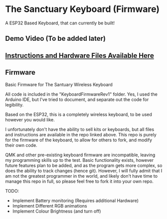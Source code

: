 # The Sanctuary Keyboard (Firmware)
A ESP32 Based Keyboard, that can currently be built!

## Demo Video (To be added later)

## [Instructions and Hardware Files Available Here](https://github.com/LegoRocket/Sanctuary-Keyboard-Hardware)

## Firmware

Basic Firmware for The Santuary Wireless Keyboard

All code is included in the "KeyboardFirmwareRev1" folder. Yes, I used the Arduino IDE, but I've tried to document, and separate out the code for legibility.

Based on the ESP32, this is a completely wireless keyboard, to be used however you would like. 

I unfortunately don't have the ability to sell kits or keyboards, but all files and instructions are available in the repo linked above. This repo is purely for the firmware of the keyboard, to allow for others to fork, and modify their own code.

QMK and other pre-existing keyboard firmware are incompatible, leaving my programming skills up to the test. Basic functionality exists, however future features plan to be added, and as the program gets more complex, so does the ability to track changes (hence git). However, I will fully admit that I am not the greatest programmer in the world, and likely don't have time to manage this repo in full, so please feel free to fork it into your own repo.

TODO:
- Implement Battery monitoring (Requires additional Hardware)
- Implement Different RGB animations
- Implement Colour Brightness (and turn off)

